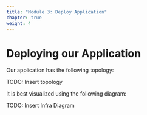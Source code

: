 ```yaml
---
title: "Module 3: Deploy Application"
chapter: true
weight: 4
---
```


# Deploying our Application

Our application has the following topology:

TODO: Insert topology

It is best visualized using the following diagram:

TODO: Insert Infra Diagram
